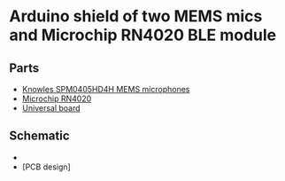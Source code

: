 # Arduino shield of two MEMS mics and Microchip RN4020 BLE module

## Parts

- [Knowles SPM0405HD4H MEMS microphones](http://akizukidenshi.com/catalog/g/gM-05577/)
- [Microchip RN4020](http://akizukidenshi.com/catalog/g/gK-11102/)
- [Universal board](https://www.sunhayato.co.jp/material2/index.php/item?id=504&cell003=%E3%83%A6%E3%83%8B%E3%83%90%E3%83%BC%E3%82%B5%E3%83%AB%E5%9F%BA%E6%9D%BF%E8%A3%BD%E5%93%81&cell004=Arduino%E7%94%A8%E5%9F%BA%E6%9D%BF&name=Arduino%E7%94%A8%E3%83%A6%E3%83%8B%E3%83%90%E3%83%BC%E3%82%B5%E3%83%AB%E5%9F%BA%E6%9D%BF+UB-ARD03-P)

## Schematic

-
- [PCB design]
